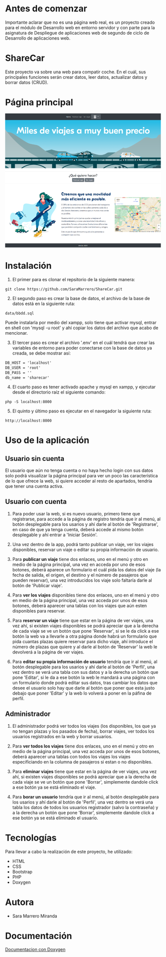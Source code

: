 # Antes de comenzar
Importante aclarar que no es una página web real, es un proyecto creado para el módulo de Desarrollo web en entorno servidor y con parte para la asignatura de Despliegue de aplicaciones web de segundo de ciclo de Desarrollo de aplicaciones web.

# ShareCar
Este proyecto va sobre una web para compatir coche. En el cuál, sus principales funciones serán crear datos, leer datos, actualizar datos y borrar datos (CRUD). 

# Página principal

![Pagina principal](./img/imgReadme/3.png)

# Instalación
1. El primer para es clonar el repsitorio de la siguiente manera:
```
git clone https://github.com/SaraMarrero/ShareCar.git
```

2. El segundo paso es crear la base de datos, el archivo de la base de datos está en la siguiente ruta:
```
data/bbdd.sql
```
Puede instalarla por medio del xampp, solo tiene que activar mysql, entrar en shell con 'mysql -u root' y ahí copiar los datos del archivo que acabo de mencionar.

3. El tercer paso es crear el archivo '.env' en el cuál tendrá que crear las variables de entorno para poder conectarse con la base de datos ya creada, se debe mostrar así:
```
DB_HOST = 'localhost'
DB_USER = 'root'
DB_PASS = ''
db_name = 'sharecar'
```

4. El cuarto paso es tener activado apache y mysql en xampp, y ejecutar desde el directorio raíz el siguiente comando:
```
php -S localhost:8000
```

5. El quinto y último paso es ejecutar en el navegador la siguiente ruta:
```
http://localhost:8000
```

# Uso de la aplicación
## Usuario sin cuenta
El usuario que aún no tenga cuenta o no haya hecho login con sus datos solo podrá visualizar la página principal para ver un poco las característica de lo que ofrece la web, si quiere acceder al resto de apartados, tendría que tener una cuenta activa. 

## Usuario con cuenta
1. Para poder usar la web, si es nuevo usuario, primero tiene que registrarse, para accede a la página de registro tendría que ir al menú, al botón desplegable para los usarios y ahí darle al botón de 'Registrarse', en caso de que ya tenga cuenta, deberá accede al mismo botón desplegable y ahí entrar a 'Iniciar Sesión'.

2. Una vez dentro de la app, podrá tanto publicar un viaje, ver los viajes disponibles, reservar un viaje o editar su propia información de usuario.

3. Para **publicar un viaje** tiene dos enlaces, uno en el menú y otro en medio de la página principal, una vez en acceda por uno de esos botones, deberá aparece un formulario el cuál pida los datos del viaje (la fecha de salida, el origen, el destino y el número de pasajeros que pueden reservar), una vez introducidos los viaje solo faltaría darle al botón de 'Publicar viaje'.

4. Para **ver los viajes** disponibles tiene dos enlaces, uno en el menú y otro en medio de la página principal, una vez acceda por unos de esos botones, deberá aparecer una tablas con los viajes que aún esten disponibles para reservar.

5. Para **reservar un viaje** tiene que estar en la página de ver viajes, una vez ahí, si existen viajes disponibles se podrá apreciar que a la derecha de cada viaje se ve un botón que pone 'Reservar', si se le da click a ese botón la web va a llevarle a otra página donde habrá un formulario que pida cuantas plazas quiere reservar para dicho viaje, ahí introduce el número de plazas que quiere y al darle al botón de 'Reservar' la web le devolverá a la página de ver viajes.

6. Para **editar su propia información de usuario** tendría que ir al menú, al botón desplegable para los usarios y ahí darle al botón de 'Perfil', una vez dentro se verá una tabla con sus datos y a la derecha un botón que pone 'Editar', si le da a ese botón la web le mandará a una página con un formulario donde podrá editar sus datos, tras cambiar los datos que desee el usuario solo hay que darle al botón que poner que esta justo debajo que poner 'Editar' y la web lo volverá a poner en la páfina de perfil.

## Administrador
1. El administrador podrá ver todos los viajes (los disponibles, los que ya no tengan plazas y los pasados de fecha), borrar viajes, ver todos los usuarios registrados en la web y borrar usuarios.

2. Para **ver todos los viajes** tiene dos enlaces, uno en el menú y otro en medio de la página principal, una vez acceda por unos de esos botones, deberá aparecer una tablas con todos los viajes los viajes especificiando en la columna de pasajeros si estan o no disponibles.

3. Para **eliminar viajes** tiene que estar en la página de ver viajes, una vez ahí, si existen viajes disponibles se podrá apreciar que a la derecha de cada viaje se ve un botón que pone 'Borrar', simplemente dandole click a ese botón ya se está eliminado el viaje.

4. Para **borar un usuario** tendría que ir al menú, al botón desplegable para los usarios y ahí darle al botón de 'Perfil', una vez dentro se verá una tabla los datos de todos los usuarios registrador (salvo la contraseña) y a la derecha un botón que pone 'Borrar', simplemente dandole click a ese botón ya se está eliminado el usuario.

# Tecnologías
Para llevar a cabo la realización de este proyecto, he utilizado:
* HTML
* CSS
* Bootstrap
* PHP
* Doxygen

# Autora
* Sara Marrero Miranda

# Documentación

[Documentacion con Doxygen](http://127.0.0.1:5500/docs/html/index.html)